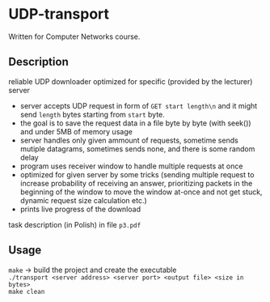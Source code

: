 # UDP-transport
Written for Computer Networks course.

## Description
reliable UDP downloader optimized for specific (provided by the lecturer) server

- server accepts UDP request in form of `GET start length\n` and it might send `length` bytes starting from `start` byte.
- the goal is to save the request data in a file byte by byte (with seek()) and under 5MB of memory usage
- server handles only given ammount of requests, sometime sends mutiple datagrams, sometimes sends none, and there is some random delay
- program uses receiver window to handle multiple requests at once
- optimized for given server by some tricks (sending multiple request to increase probability of receiving an answer, prioritizing packets in the beginning of the window to move the window at-once and not get stuck, dynamic request size calculation etc.)
- prints live progress of the download

task description (in Polish) in file `p3.pdf`

## Usage
`make` -> build the project and create the executable  
`./transport <server address> <server port> <output file> <size in bytes>`  
`make clean`
